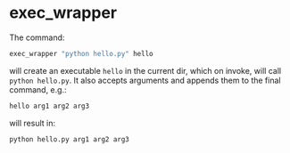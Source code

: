 # exec_wrapper

The command:
```sh
exec_wrapper "python hello.py" hello
```
will create an executable `hello` in the current dir, which on invoke, will
call `python hello.py`. It also accepts arguments and appends them to the
final command, e.g.:
```sh
hello arg1 arg2 arg3
```
will result in:
```sh
python hello.py arg1 arg2 arg3
```
